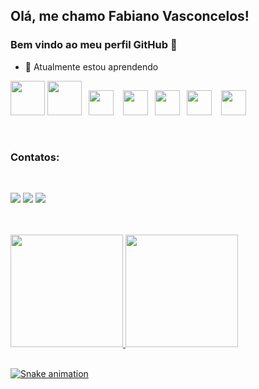 ## Olá, me chamo Fabiano Vasconcelos! 
### Bem vindo ao meu perfil GitHub 👋

- 🌱 Atualmente estou aprendendo

<img src="https://cdn.jsdelivr.net/gh/devicons/devicon/icons/html5/html5-original-wordmark.svg" width="55" height="55" /> <img src="https://cdn.jsdelivr.net/gh/devicons/devicon/icons/css3/css3-original-wordmark.svg" width="55" height="55"/> &ensp;<img src="https://cdn.jsdelivr.net/gh/devicons/devicon/icons/javascript/javascript-original.svg" width="40" height="40"/> &ensp; <img src="https://cdn.jsdelivr.net/gh/devicons/devicon/icons/nodejs/nodejs-original.svg" width="40" height="40"/> &ensp;<img src="https://cdn.jsdelivr.net/gh/devicons/devicon/icons/react/react-original.svg" width="40" height="40"/> &ensp;<img src="https://cdn.jsdelivr.net/gh/devicons/devicon/icons/typescript/typescript-original.svg" width="40" height="40"/> &ensp; <img src="https://cdn.jsdelivr.net/gh/devicons/devicon/icons/vscode/vscode-original.svg" width="40" height="40"/>

<br>


### Contatos:
<br>

<div>

<a href="https://instagram.com/fabianosvasconcelos" target="_blank"><img src="https://img.shields.io/badge/-Instagram-%23E4405F?style=for-the-badge&logo=instagram&logoColor=white" target="_blank"></a>
<a href = "mailto: fabianosvgav@gmail.com"><img src="https://img.shields.io/badge/Gmail-D14836?style=for-the-badge&logo=gmail&logoColor=white" target="_blank"></a>
<a href="https://www.linkedin.com/in/fabianosvasco" target="_blank"><img src="https://img.shields.io/badge/-LinkedIn-%230077B5?style=for-the-badge&logo=linkedin&logoColor=white" target="_blank"></a>   
</div>
<br>
<br>


<div>
<a href="https://github.com/fabianosv/fabianosv">
<img height="180em" src="https://github-readme-stats.vercel.app/api/top-langs/?username=fabianosv&layout=compact&langs_count=7&theme=dracula"/>
<img height="180em" src="https://github-readme-stats.vercel.app/api?username=fabianosv&show_icons=true&theme=dracula&include_all_commits=true&count_private=true"/>
</div>

<br>

![Snake animation](https://github.com/fabianosv/fabianosv/blob/output/github-contribution-grid-snake.svg)
